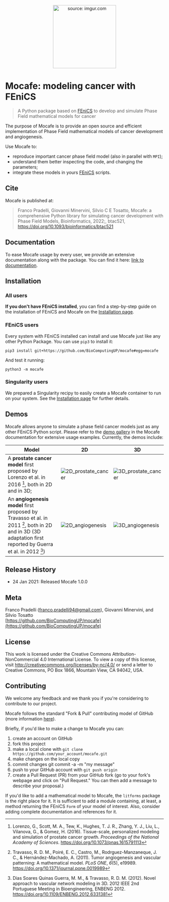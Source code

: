 <p align="center">
  <a href="https://imgur.com/7bPAtl1">
	  <img src="https://i.imgur.com/7bPAtl1.png" title="source: imgur.com" width=200/>
  </a>
</p>

# Mocafe: modeling cancer with FEniCS  
  
> A Python package based on [FEniCS](https://fenicsproject.org/) to develop and simulate Phase Field mathematical models for cancer  
  
The purpose of Mocafe is to provide an open source and efficient implementation of Phase Field mathematical models of cancer development and angiogenesis. 

Use Mocafe to: 
* reproduce important cancer phase field model (also in parallel with `MPI`);  
* understand them better inspecting the code, and changing the parameters;  
* integrate these models in yours [FEniCS](https://fenicsproject.org/) scripts.

## Cite
Mocafe is published at:

> Franco Pradelli, Giovanni Minervini, Silvio C E Tosatto, Mocafe: a comprehensive Python library for simulating cancer development with Phase Field Models, Bioinformatics, 2022;, btac521, https://doi.org/10.1093/bioinformatics/btac521

## Documentation
To ease Mocafe usage by every user, we provide an extensive documentation along with the package. 
You can find it here: [link to documentation](https://biocomputingup.github.io/mocafe/build/html/index.html).
  
## Installation

### All users
**If you don't have FEniCS installed**, you can find a step-by-step guide on the installation of FEniCS and Mocafe
on the [Installation page](https://biocomputingup.github.io/mocafe/build/html/installation.html).

### FEniCS users
Every system with FEniCS installed can install and use Mocafe just like any other Python Package. You can use `pip3` to install it:
```
pip3 install git+https://github.com/BioComputingUP/mocafe#egg=mocafe
```
And test it running:
```
python3 -m mocafe
```

### Singularity users
We prepared a Singularity recipy to easily create a Mocafe container to run on your system. See the 
[Installation page](https://biocomputingup.github.io/mocafe/build/html/installation.html) for further details.

## Demos
 
Mocafe allows anyone to simulate a phase field cancer models just as any other FEniCS Python script.
Please refer to the [demo gallery](https://biocomputingup.github.io/mocafe/build/html/demo_doc/index.html)  in the Mocafe documentation for extensive usage examples. Currently, the demos include:

| Model                                                                                                                                                                           | 2D                                                     | 3D                                                     |
|---------------------------------------------------------------------------------------------------------------------------------------------------------------------------------|--------------------------------------------------------|--------------------------------------------------------|
| A **prostate cancer model** first proposed by Lorenzo et al. in 2016 [^Lorenzo2016], both in 2D and in 3D;                                                                      | ![2D_prostate_cancer](https://i.imgur.com/zlLAeso.png) | ![3D_prostate_cancer](https://i.imgur.com/VOQ8c7u.png) |
| An **angiogenesis model** first proposed by Travasso et al. in 2011 [^Travasso2011], both in 2D and in 3D (3D adaptation first reported by Guerra et al. in 2012 [^Guerra2012]) | ![2D_angiogenesis](https://i.imgur.com/JqZ6Lr3.png)    | ![3D_angiogenesis](https://i.imgur.com/6R1mJ4d.png)    |
 
## Release History  
  
* 24 Jan 2021: Released Mocafe 1.0.0 
  
## Meta  
  
Franco Pradelli (franco.pradelli94@gmail.com), Giovanni Minervini, and Silvio Tosatto  
[https://github.com/BioComputingUP/mocafe](https://github.com/BioComputingUP/mocafe)

## License
This work is licensed under the Creative Commons Attribution-NonCommercial 4.0 International License. To view a copy of this license, visit http://creativecommons.org/licenses/by-nc/4.0/ or send a letter to Creative Commons, PO Box 1866, Mountain View, CA 94042, USA.
  
## Contributing  
We welcome any feedback and we thank you if you're considering to contribute to our project.
  
Mocafe follows the standard "Fork & Pull" contributing model of GitHub (more information [here](https://docs.github.com/en/get-started/quickstart/contributing-to-projects)).

Briefly, if you'd like to make a change to Mocafe you can:

1. create an account on GitHub 
2. fork this project 
3. make a local clone with `git clone https://github.com/your_account/mocafe.git`
4. make changes on the local copy 
5. commit changes git commit -a -m "my message"
6. push to your GitHub account with `git push origin`
7. create a Pull Request (PR) from your GitHub fork (go to your fork's webpage and click on "Pull Request." You can then add a message to describe your proposal.)

If you'd like to add a mathematical model to Mocafe, the `litforms` package is the right place for it. 
It is sufficient to add a module containing, at least, a method returning the FEniCS `Form` of your model of interest.
Also, consider adding complete documentation and references for it.

 
 [^Lorenzo2016]: Lorenzo, G., Scott, M. A., Tew, K., Hughes, T. J. R., Zhang, Y. J., Liu, L., Vilanova, G., & Gomez, H. (2016). Tissue-scale, personalized modeling and simulation of prostate cancer growth. _Proceedings of the National Academy of Sciences_. https://doi.org/10.1073/pnas.1615791113
 [^Travasso2011]: Travasso, R. D. M., Poiré, E. C., Castro, M., Rodrguez-Manzaneque, J. C., & Hernández-Machado, A. (2011). Tumor angiogenesis and vascular patterning: A mathematical model. _PLoS ONE_, _6_(5), e19989. https://doi.org/10.1371/journal.pone.0019989
 [^Guerra2012]: Dias Soares Quinas Guerra, M. M., & Travasso, R. D. M. (2012). Novel approach to vascular network modeling in 3D. 2012 IEEE 2nd Portuguese Meeting in Bioengineering, ENBENG 2012. https://doi.org/10.1109/ENBENG.2012.6331381

